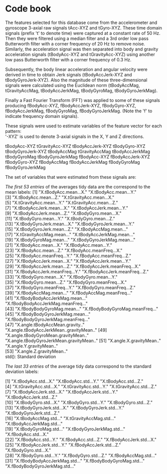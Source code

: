 Code book
=================
The features selected for this database come from the accelerometer and gyroscope 3-axial raw signals tAcc-XYZ and tGyro-XYZ. These time domain signals (prefix 't' to denote time) were captured at a constant rate of 50 Hz. Then they were filtered using a median filter and a 3rd order low pass Butterworth filter with a corner frequency of 20 Hz to remove noise. Similarly, the acceleration signal was then separated into body and gravity acceleration signals (tBodyAcc-XYZ and tGravityAcc-XYZ) using another low pass Butterworth filter with a corner frequency of 0.3 Hz. 

Subsequently, the body linear acceleration and angular velocity were derived in time to obtain Jerk signals (tBodyAccJerk-XYZ and tBodyGyroJerk-XYZ). Also the magnitude of these three-dimensional signals were calculated using the Euclidean norm (tBodyAccMag, tGravityAccMag, tBodyAccJerkMag, tBodyGyroMag, tBodyGyroJerkMag). 

Finally a Fast Fourier Transform (FFT) was applied to some of these signals producing fBodyAcc-XYZ, fBodyAccJerk-XYZ, fBodyGyro-XYZ, fBodyAccJerkMag, fBodyGyroMag, fBodyGyroJerkMag. (Note the 'f' to indicate frequency domain signals). 

These signals were used to estimate variables of the feature vector for each pattern:  
'-XYZ' is used to denote 3-axial signals in the X, Y and Z directions.

tBodyAcc-XYZ
tGravityAcc-XYZ
tBodyAccJerk-XYZ
tBodyGyro-XYZ
tBodyGyroJerk-XYZ
tBodyAccMag
tGravityAccMag
tBodyAccJerkMag
tBodyGyroMag
tBodyGyroJerkMag
fBodyAcc-XYZ
fBodyAccJerk-XYZ
fBodyGyro-XYZ
fBodyAccMag
fBodyAccJerkMag
fBodyGyroMag
fBodyGyroJerkMag


The set of variables that were estimated from these signals are: 

_The first 53 entries_ of the averages tidy data are the correspond to the mean labels:
[1] "X.tBodyAcc.mean...X."                    "X.tBodyAcc.mean...Y."                   
 [3] "X.tBodyAcc.mean...Z."                    "X.tGravityAcc.mean...X."                
 [5] "X.tGravityAcc.mean...Y."                 "X.tGravityAcc.mean...Z."                
 [7] "X.tBodyAccJerk.mean...X."                "X.tBodyAccJerk.mean...Y."               
 [9] "X.tBodyAccJerk.mean...Z."                "X.tBodyGyro.mean...X."                  
[11] "X.tBodyGyro.mean...Y."                   "X.tBodyGyro.mean...Z."                  
[13] "X.tBodyGyroJerk.mean...X."               "X.tBodyGyroJerk.mean...Y."              
[15] "X.tBodyGyroJerk.mean...Z."               "X.tBodyAccMag.mean..."                  
[17] "X.tGravityAccMag.mean..."                "X.tBodyAccJerkMag.mean..."              
[19] "X.tBodyGyroMag.mean..."                  "X.tBodyGyroJerkMag.mean..."             
[21] "X.fBodyAcc.mean...X."                    "X.fBodyAcc.mean...Y."                   
[23] "X.fBodyAcc.mean...Z."                    "X.fBodyAcc.meanFreq...X."               
[25] "X.fBodyAcc.meanFreq...Y."                "X.fBodyAcc.meanFreq...Z."               
[27] "X.fBodyAccJerk.mean...X."                "X.fBodyAccJerk.mean...Y."               
[29] "X.fBodyAccJerk.mean...Z."                "X.fBodyAccJerk.meanFreq...X."           
[31] "X.fBodyAccJerk.meanFreq...Y."            "X.fBodyAccJerk.meanFreq...Z."           
[33] "X.fBodyGyro.mean...X."                   "X.fBodyGyro.mean...Y."                  
[35] "X.fBodyGyro.mean...Z."                   "X.fBodyGyro.meanFreq...X."              
[37] "X.fBodyGyro.meanFreq...Y."               "X.fBodyGyro.meanFreq...Z."              
[39] "X.fBodyAccMag.mean..."                   "X.fBodyAccMag.meanFreq..."              
[41] "X.fBodyBodyAccJerkMag.mean..."           "X.fBodyBodyAccJerkMag.meanFreq..."      
[43] "X.fBodyBodyGyroMag.mean..."              "X.fBodyBodyGyroMag.meanFreq..."         
[45] "X.fBodyBodyGyroJerkMag.mean..."          "X.fBodyBodyGyroJerkMag.meanFreq..."     
[47] "X.angle.tBodyAccMean.gravity.."          "X.angle.tBodyAccJerkMean..gravityMean.."
[49] "X.angle.tBodyGyroMean.gravityMean.."     "X.angle.tBodyGyroJerkMean.gravityMean.."
[51] "X.angle.X.gravityMean.."                 "X.angle.Y.gravityMean.."                
[53] "X.angle.Z.gravityMean.."                
std(): Standard deviation

_The last 33 entries_ of the average tidy data correspond to the standard deviation labels:

 [1] "X.tBodyAcc.std...X."           "X.tBodyAcc.std...Y."           "X.tBodyAcc.std...Z."          
 [4] "X.tGravityAcc.std...X."        "X.tGravityAcc.std...Y."        "X.tGravityAcc.std...Z."       
 [7] "X.tBodyAccJerk.std...X."       "X.tBodyAccJerk.std...Y."       "X.tBodyAccJerk.std...Z."      
[10] "X.tBodyGyro.std...X."          "X.tBodyGyro.std...Y."          "X.tBodyGyro.std...Z."         
[13] "X.tBodyGyroJerk.std...X."      "X.tBodyGyroJerk.std...Y."      "X.tBodyGyroJerk.std...Z."     
[16] "X.tBodyAccMag.std..."          "X.tGravityAccMag.std..."       "X.tBodyAccJerkMag.std..."     
[19] "X.tBodyGyroMag.std..."         "X.tBodyGyroJerkMag.std..."     "X.fBodyAcc.std...X."          
[22] "X.fBodyAcc.std...Y."           "X.fBodyAcc.std...Z."           "X.fBodyAccJerk.std...X."      
[25] "X.fBodyAccJerk.std...Y."       "X.fBodyAccJerk.std...Z."       "X.fBodyGyro.std...X."         
[28] "X.fBodyGyro.std...Y."          "X.fBodyGyro.std...Z."          "X.fBodyAccMag.std..."         
[31] "X.fBodyBodyAccJerkMag.std..."  "X.fBodyBodyGyroMag.std..."     "X.fBodyBodyGyroJerkMag.std..."
